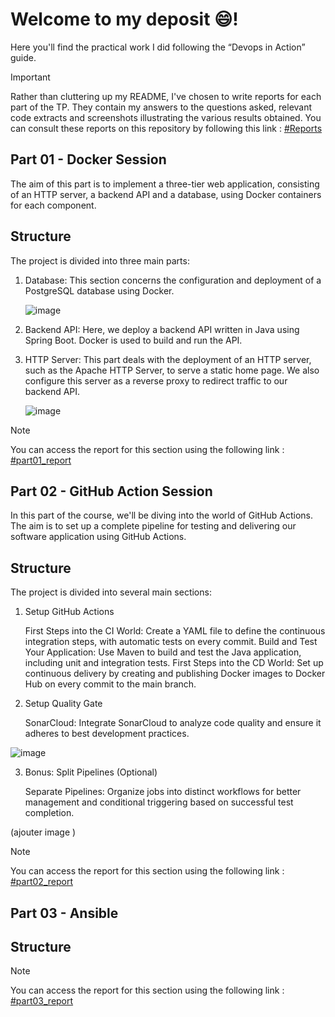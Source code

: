 # Welcome to my deposit 😄!

Here you'll find the practical work I did following the “Devops in Action” guide.

> [!IMPORTANT]
> Rather than cluttering up my README, I've chosen to write reports for each part of the TP. They contain my answers to the questions asked, relevant code extracts and screenshots illustrating the various results obtained. You can consult these reports on this repository by following this link : [#Reports](https://github.com/mariaVictoire/EPF-MDE-DevOps-ASSELE-Maria/tree/main/Reports_TP)


## Part 01 - Docker Session

The aim of this part is to implement a three-tier web application, consisting of an HTTP server, a backend API and a database, using Docker containers for each component.

## Structure

The project is divided into three main parts:

1. Database: This section concerns the configuration and deployment of a PostgreSQL database using Docker.

   ![image](https://github.com/mariaVictoire/EPF-MDE-DevOps-ASSELE-Maria/assets/159890985/fb686002-31a1-4ab8-8895-8f134bbc89d4)


3. Backend API: Here, we deploy a backend API written in Java using Spring Boot. Docker is used to build and run the API.

5. HTTP Server: This part deals with the deployment of an HTTP server, such as the Apache HTTP Server, to serve a static home page. We also configure this server as a reverse proxy to redirect traffic to our backend API.

   ![image](https://github.com/mariaVictoire/EPF-MDE-DevOps-ASSELE-Maria/assets/159890985/c62d0cdd-78aa-4521-9e1f-62c2202272dc)


> [!NOTE]
> You can access the report for this section using the following link : [#part01_report](https://github.com/mariaVictoire/EPF-MDE-DevOps-ASSELE-Maria/blob/main/Reports_TP/part01_report.pdf)


## Part 02 - GitHub Action Session

In this part of the course, we'll be diving into the world of GitHub Actions. The aim is to set up a complete pipeline for testing and delivering our software application using GitHub Actions.

## Structure

The project is divided into several main sections:

1. Setup GitHub Actions

    First Steps into the CI World: Create a YAML file to define the continuous integration steps, with automatic tests on every commit.
    Build and Test Your Application: Use Maven to build and test the Java application, including unit and integration tests.
    First Steps into the CD World: Set up continuous delivery by creating and publishing Docker images to Docker Hub on every commit to the main branch.

2. Setup Quality Gate

    SonarCloud: Integrate SonarCloud to analyze code quality and ensure it adheres to best development practices.

 
![image](https://github.com/mariaVictoire/EPF-MDE-DevOps-ASSELE-Maria/assets/159890985/4c2d0fad-762f-4d9f-86c3-de5ff1ce2515)



3. Bonus: Split Pipelines (Optional)

    Separate Pipelines: Organize jobs into distinct workflows for better management and conditional triggering based on successful test completion.

 (ajouter image )

> [!NOTE]
> You can access the report for this section using the following link : [#part02_report](https://github.com/mariaVictoire/EPF-MDE-DevOps-ASSELE-Maria/blob/main/Reports_TP/part02_report.pdf)


## Part 03 - Ansible

## Structure


> [!NOTE]
> You can access the report for this section using the following link : [#part03_report](https://github.com/mariaVictoire/EPF-MDE-DevOps-ASSELE-Maria/blob/main/Reports_TP/part03_report.pdf)

